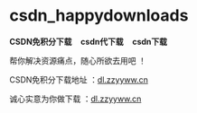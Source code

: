 # csdn_happydownloads
<b>CSDN免积分下载</b>&nbsp;&nbsp;&nbsp;&nbsp;<b>csdn代下载</b>&nbsp;&nbsp;&nbsp;&nbsp;<b>csdn下载</b>

帮你解决资源痛点，随心所欲去用吧 ！  

CSDN免积分下载地址 ：[dl.zzyyww.cn](http://dl.zzyyww.cn)  

诚心实意为你做下载 ：[dl.zzyyww.cn](http://dl.zzyyww.cn)

